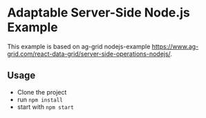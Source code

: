 # Adaptable Server-Side Node.js Example

This example is based on ag-grid nodejs-example https://www.ag-grid.com/react-data-grid/server-side-operations-nodejs/.

## Usage

- Clone the project
- run `npm install`
- start with `npm start`
